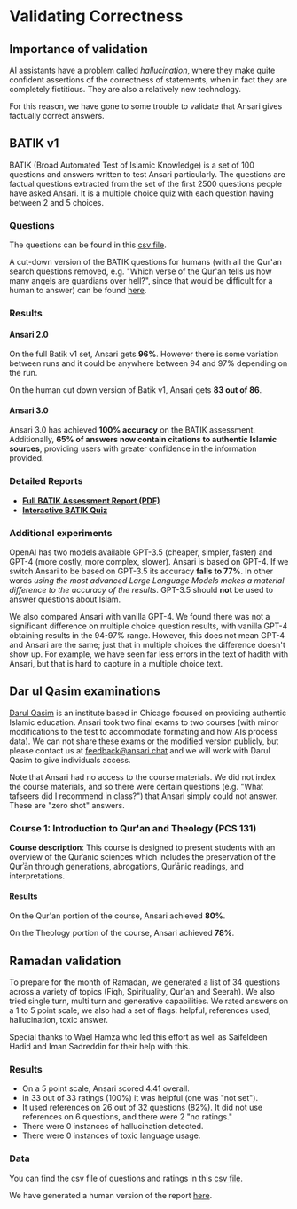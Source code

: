 # Validating Correctness

## Importance of validation

AI assistants have a problem called _hallucination_, where they make quite confident assertions of the correctness of statements, when in fact they are completely fictitious. They are also a relatively new technology. 

For this reason, we have gone to some trouble to validate that Ansari gives factually correct answers. 

## BATIK v1 

BATIK (Broad Automated Test of Islamic Knowledge) is a set of 100 questions and answers written to test Ansari particularly. The questions are factual questions extracted from the set of the first 2500 questions people have asked Ansari. It is a multiple choice quiz with each question having between 2 and 5 choices. 

### Questions

The questions can be found in this [csv file](https://github.com/waleedkadous/ansari-backend/blob/main/evals/batik/batik-v1.csv).

A cut-down version of the BATIK questions for humans (with all the Qur'an search questions removed, e.g. "Which verse of the Qur'an tells us how many angels are guardians over hell?", since that would be difficult for a human to answer) can be found [here](https://quizizz.com/join?gc=83764841). 

### Results

#### Ansari 2.0

On the full Batik v1 set, Ansari gets **96%**. However there is some variation between runs and it could be anywhere between 94 and 97% depending on the run. 

On the human cut down version of Batik v1, Ansari gets **83 out of 86**. 

#### Ansari 3.0

Ansari 3.0 has achieved **100% accuracy** on the BATIK assessment. Additionally, **65% of answers now contain citations to authentic Islamic sources**, providing users with greater confidence in the information provided.

### Detailed Reports

- [**Full BATIK Assessment Report (PDF)**](batik/batik_report_3.0.pdf)
- [**Interactive BATIK Quiz**](batik/batik_one_by_one_quiz_en.html)

### Additional experiments

OpenAI has two models available GPT-3.5 (cheaper, simpler, faster) and GPT-4 (more costly, more complex, slower). Ansari is based on GPT-4. If we switch Ansari to be based on GPT-3.5 its accuracy **falls to 77%**. In other words _using the most advanced Large Language Models makes a material difference to the accuracy of the results_. GPT-3.5 should **not** be used to answer questions about Islam. 

We also compared Ansari with vanilla GPT-4. We found there was not a significant difference on multiple choice question results, with vanilla GPT-4 obtaining results in the 94-97% range. However, this does not mean GPT-4 and Ansari are the same; just that in multiple choices the difference doesn't show up. For example, we have seen far less errors in the text of hadith with Ansari, but that is hard to capture in a multiple choice text. 

## Dar ul Qasim examinations

[Darul Qasim](https://darulqasim.org/) is an institute based in Chicago focused on providing authentic Islamic education. Ansari took two final exams to two courses (with minor modifications to the test to accommodate formating and how AIs process data). We can not share these exams or the modified version publicly, but please contact us at [feedback@ansari.chat](mailto:feedback@ansari.chat) and we will work with Darul Qasim to give individuals access. 

Note that Ansari had no access to the course materials. We did not index the course materials, and so there were certain questions (e.g. "What tafseers did I recommend in class?") that Ansari simply could not answer. These are "zero shot" answers. 

### Course 1: Introduction to Qur'an and Theology (PCS 131)

**Course description**: This course is designed to present students with an overview of the Qurʾānic sciences which includes the preservation of the Qurʾān through generations, abrogations, Qurʾānic readings, and interpretations.

#### Results

On the Qur'an portion of the course, Ansari achieved **80%**. 

On the Theology portion of the course, Ansari achieved **78%**. 

## Ramadan validation

To prepare for the month of Ramadan, we generated a list of 34 questions across a variety of topics (Fiqh, Spirituality, Qur'an and Seerah). We also tried single turn, multi turn and generative capabilities. We rated answers on a 1 to 5 point scale, we also had a set of flags: helpful, references used, hallucination, toxic answer. 

Special thanks to Wael Hamza who led this effort as well as Saifeldeen Hadid and Iman Sadreddin for their help with this. 

### Results

- On a 5 point scale, Ansari scored 4.41 overall. 
- in 33 out of 33 ratings (100%) it was helpful (one was "not set"). 
- It used references on 26 out of 32 questions (82%). It did not use references on 6 questions, and there were 2 "no ratings." 
- There were 0 instances of hallucination detected.  
- There were 0 instances of toxic language usage. 

### Data

You can find the csv file of questions and ratings in this [csv file](https://github.com/waleedkadous/ansari-backend/blob/api-v2/evals/ramadan/questions_answers_eval.csv). 

We have generated a human version of the report [here](ramadan-results.md). 